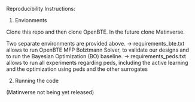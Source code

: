 Reproducibility Instructions:

1) Envionments

Clone this repo and then clone OpenBTE. In the future clone Matinverse.

Two separate environments are provided above. 
-> requirements_bte.txt allows to run OpenBTE MFP Bolztmann Solver, to validate our designs and to run the Bayesian Optimization (BO) baseline.
-> requirements_peds.txt allows to run all experiments regarding peds, including the active learning and the optimization using peds and the other surrogates



2) Running the code

(Matinverse not being yet released)

